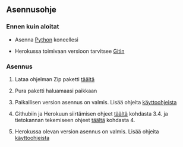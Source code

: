 ## Asennusohje

### Ennen kuin aloitat

* Asenna [Python](https://www.python.org/downloads/) koneellesi 

* Herokussa toimivaan versioon tarvitsee [Gitin](https://git-scm.com/downloads/)

### Asennus

1. Lataa ohjelman Zip paketti [täältä](https://github.com/Jeeses313/Peliarvostelupalvelu)

2. Pura paketti haluamaasi paikkaan

3. Paikallisen version asennus on valmis. Lisää ohjeita [käyttoohjeista](https://github.com/Jeeses313/Peliarvostelupalvelu/blob/master/documentation/kayttoohje.md)

4. Githubiin ja Herokuun siirtämisen ohjeet [täältä](https://materiaalit.github.io/tsoha-19/osa1/) kohdasta 3.4. ja tietokannan tekemiseen ohjeet [täältä](https://materiaalit.github.io/tsoha-19/osa3/) kohdasta 4.

5. Herokussa olevan version asennus on valmis. Lisää ohjeita [käyttoohjeista](https://github.com/Jeeses313/Peliarvostelupalvelu/blob/master/documentation/kayttoohje.md)

